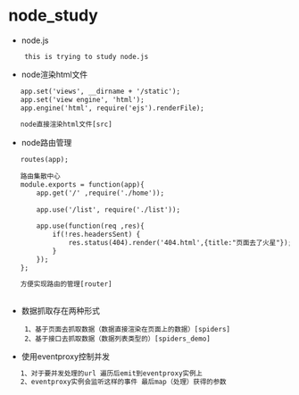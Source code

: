# node_study

 - node.js
```angular2html
    this is trying to study node.js
```
 
 - node渲染html文件
 ```html
    app.set('views', __dirname + '/static');
    app.set('view engine', 'html');
    app.engine('html', require('ejs').renderFile);
    
    node直接渲染html文件[src]
```   
 - node路由管理
 ```html
    routes(app);
    
    路由集散中心
    module.exports = function(app){
        app.get('/' ,require('./home'));
    
        app.use('/list', require('./list'));
    
        app.use(function(req ,res){
            if(!res.headersSent) {
                res.status(404).render('404.html',{title:"页面去了火星"});
            }
        });
    };
    
    方便实现路由的管理[router]
    
```   
    
    
 - 数据抓取存在两种形式
```angular2html
    1、基于页面去抓取数据（数据直接渲染在页面上的数据）[spiders]
    2、基于接口去抓取数据（数据列表类型的）[spiders_demo]
```

 - 使用eventproxy控制并发
 ```html
    1、对于要并发处理的url 遍历后emit到eventproxy实例上
    2、eventproxy实例会监听这样的事件 最后map（处理）获得的参数
```